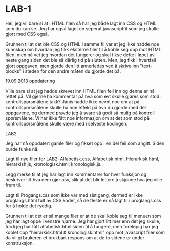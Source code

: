 LAB-1
=====

Hei, jeg vil bare si at i HTML filen så har jeg både lagt inn CSS og HTML som du kan se. Jeg har også laget en seperat
javascriptfil som jeg skulle gjort med CSS også.

Grunnen til at det ble CSS og HTML i samme fil var at jeg ikke hadde noe kunnskap om hvordan jeg fikk eksterne filer til
å koble seg opp mot HTML filen, men nå vet jeg hvordan det fungerer og skal fikse dette i løpet av neste gang siden det
ble så dårlig tid på slutten. Men, jeg fikk i hvertfall gjort oppgaven, men gjorde den litt annerledes ved å skrive inn
"text-blocks" i steden for den andre måten du gjorde det på.

19.09.2013 oppdatering

Ville bare si at jeg hadde skrevet inn HTML filen feil inn og denne er nå rettet på. Vil gjerne ha kommentar på hva som evt skulle gjøres som stod i kontrollspørsmålene takk? 
Janis hadde ikke nevnt noe om at på kontrollspørsmålene skulle ha noe effekt på hva du gjorde med del oppgavene, og dermed prøvde jeg å svare så godt så mulig på kontroll spørsmålene. 
Vi har ikke fått noe informasjon om at det som stod på kontrollspørsmålene skulle være med i selveste kodingen.

LAB2

Jeg har nå oppdatert gamle filer og fikset opp i en del feil som angitt. Siden burde funke nå.

Lagt til nye filer for LAB2: Alfabetisk.css, Alfabetisk.html, Hierarkisk.html, hierarkish.js, kronologisk.html, kronologisk.js.

Legg merke til at jeg har lagt inn kommentarer for hver funksjon og beskriver litt hva dem gjør osv, slik at det blir lettere å skjønne hva jeg ville frem til.

Lagt til Progangs.css som ikke var med sist gang, dermed er ikke proglangs.html fult av CSS koder, så de fleste er nå lagt til i proglangs.css for å holde det ryddig.

Grunnen til at det er så mange filer er at de skal koble seg til menuen som jeg har lagt oppe i venstre hjørne. Jeg har gjort litt mer enn det jeg skulle, fordi jeg har fått alfabetisk.html siden til å fungere, men foreløpig har jeg koblet opp "hierarkisk.html & kronologisk.html" opp mot javascript filer som da vil gi brukeren et brukbart respons om at de to sidene er under konstruksjon. 

